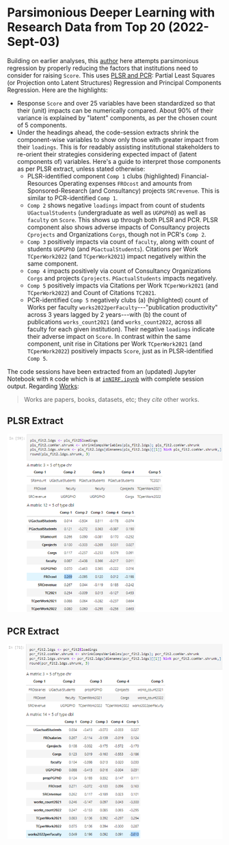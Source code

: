 # Parsimonious Deeper Learning with Research Data from Top 20 (2022-Sept-03)
Building on earlier analyses, this [author](mailto:yadevinit@gmail.com) here attempts parsimonious regression by properly reducing the factors that institutions need to consider for raising `Score`. This uses [PLSR and PCR](http://www.science.smith.edu/~jcrouser/SDS293/labs/lab11-r.html): Partial Least Squares (or Projection onto Latent Structures) Regression and Principal Components Regression. Here are the highlights:
-  Response `Score` and over 25 variables have been standardized so that their (unit) impacts can be numerically compared. About 90% of their variance is explained by "latent" components, as per the chosen count of 5 components.
-  Under the headings ahead, the code-session extracts shrink the component-wise variables to show only those with greater impact from their `loadings`. This is for readably assisting institutional stakeholders to re-orient their strategies considering expected impact of (latent components of) variables. Here's a guide to interpret those components as per PLSR extract, unless stated otherwise:
   +    PLSR-identified component `Comp 1` clubs (highlighted) Financial-Resources Operating expenses `FROcost` and amounts from Sponsored-Research (and Consultancy) projects `SRCrevenue`. This is similar to PCR-identified `Comp 1`.
   +    `Comp 2` shows negative `loadings` impact from count of students `UGactualStudents` (undergraduate as well as `UGPGPhD`) as well as `faculty` on `Score`. This shows up through both PLSR and PCR. PLSR component also shows adverse impacts of Consultancy projects `Cprojects` and Organizations `Corgs`, though not in PCR's `Comp 2`.
   +    `Comp 3` positively impacts via count of `faculty`, along with count of students `UGPGPhD` (and `PGactualStudents`). Citations per Work `TCperWork2022` (and `TCperWork2021`) impact negatively within the same component.
   +    `Comp 4` impacts positively via count of Consultancy Organizations `Corgs` and projects `Cprojects`. `PGactualStudents` impacts negatively.
   +    `Comp 5` positively impacts via Citations per Work `TCperWork2021` (and `TCperWork2022`) and Count of Citations `TC2021`.
   +    PCR-identified `Comp 5` negatively clubs (a) (highlighted) count of Works per faculty `works2022perFaculty`---"publication productivity" across 3 years lagged by 2 years---with (b) the count of publications `works_count2021` (and `works_count2022`, across all faculty for each given institution). Their negative `loadings` indicate their adverse impact on `Score`. In contrast within the same component, unit rise in Citations per Work `TCperWork2021` (and `TCperWork2022`) positively impacts `Score`, just as in PLSR-identified `Comp 5`.

The code sessions have been extracted from an (updated) Jupyter Notebook with `R` code which is at [`inNIRF.ipynb`](./worldClass/inNIRF-2022Sept03-1811.ipynb) with complete session output. Regarding [Works](https://docs.openalex.org/):

>    Works are papers, books, datasets, etc; they *cite* other works.

## PLSR Extract
![](./worldClass/PLSRcomps.png)

## PCR Extract
![](./worldClass/PCRcomps.png)

